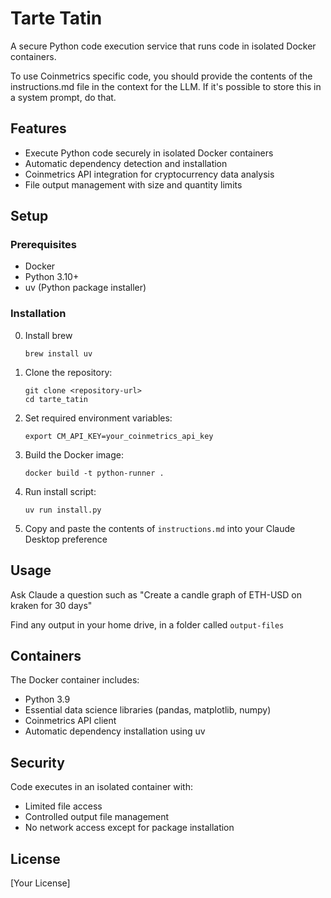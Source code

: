# Tarte Tatin

A secure Python code execution service that runs code in isolated Docker containers.

To use Coinmetrics specific code, you should provide the contents of the instructions.md file in the context for the LLM.
If it's possible to store this in a system prompt, do that.

## Features

- Execute Python code securely in isolated Docker containers
- Automatic dependency detection and installation
- Coinmetrics API integration for cryptocurrency data analysis
- File output management with size and quantity limits

## Setup

### Prerequisites

- Docker
- Python 3.10+
- uv (Python package installer)

### Installation

0. Install brew

   ```
   brew install uv
   ```

1. Clone the repository:
   ```
   git clone <repository-url>
   cd tarte_tatin
   ```

2. Set required environment variables:
   ```
   export CM_API_KEY=your_coinmetrics_api_key
   ```

3. Build the Docker image:
   ```
   docker build -t python-runner .
   ```

4. Run install script:
   ```
   uv run install.py
   ```

5. Copy and paste the contents of `instructions.md` into your Claude Desktop preference


## Usage

Ask Claude a question such as "Create a candle graph of ETH-USD on kraken for 30 days"

Find any output in your home drive, in a folder called `output-files`

## Containers

The Docker container includes:
- Python 3.9
- Essential data science libraries (pandas, matplotlib, numpy)
- Coinmetrics API client
- Automatic dependency installation using uv

## Security

Code executes in an isolated container with:
- Limited file access
- Controlled output file management
- No network access except for package installation

## License

[Your License]